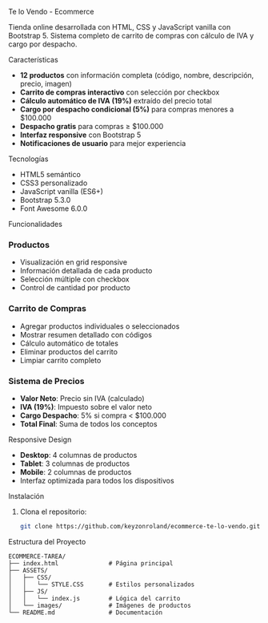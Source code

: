  Te lo Vendo - Ecommerce

Tienda online desarrollada con HTML, CSS y JavaScript vanilla con Bootstrap 5. Sistema completo de carrito de compras con cálculo de IVA y cargo por despacho.

 Características

- **12 productos** con información completa (código, nombre, descripción, precio, imagen)
- **Carrito de compras interactivo** con selección por checkbox
- **Cálculo automático de IVA (19%)** extraído del precio total
- **Cargo por despacho condicional (5%)** para compras menores a $100.000
- **Despacho gratis** para compras ≥ $100.000
- **Interfaz responsive** con Bootstrap 5
- **Notificaciones de usuario** para mejor experiencia

Tecnologías

- HTML5 semántico
- CSS3 personalizado
- JavaScript vanilla (ES6+)
- Bootstrap 5.3.0
- Font Awesome 6.0.0

Funcionalidades

### Productos
- Visualización en grid responsive
- Información detallada de cada producto
- Selección múltiple con checkbox
- Control de cantidad por producto

### Carrito de Compras
- Agregar productos individuales o seleccionados
- Mostrar resumen detallado con códigos
- Cálculo automático de totales
- Eliminar productos del carrito
- Limpiar carrito completo

### Sistema de Precios
- **Valor Neto**: Precio sin IVA (calculado)
- **IVA (19%)**: Impuesto sobre el valor neto
- **Cargo Despacho**: 5% si compra < $100.000
- **Total Final**: Suma de todos los conceptos

Responsive Design

- **Desktop**: 4 columnas de productos
- **Tablet**: 3 columnas de productos  
- **Mobile**: 2 columnas de productos
- Interfaz optimizada para todos los dispositivos

Instalación

1. Clona el repositorio:
   ```bash
   git clone https://github.com/keyzonroland/ecommerce-te-lo-vendo.git
   ```


Estructura del Proyecto

```
ECOMMERCE-TAREA/
├── index.html              # Página principal
├── ASSETS/
│   ├── CSS/
│   │   └── STYLE.CSS       # Estilos personalizados
│   ├── JS/
│   │   └── index.js        # Lógica del carrito
│   └── images/             # Imágenes de productos
└── README.md               # Documentación
```


